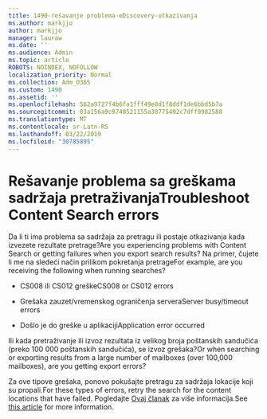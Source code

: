 ```yaml
---
title: 1490-rešavanje problema-eDiscovery-otkazivanja
ms.author: markjjo
author: markjjo
manager: lauraw
ms.date: ''
ms.audience: Admin
ms.topic: article
ROBOTS: NOINDEX, NOFOLLOW
localization_priority: Normal
ms.collection: Adm_O365
ms.custom: 1490
ms.assetid: ''
ms.openlocfilehash: 562a9727f4b6fa1fff49e8d1f8ddf1de6bbd5b7a
ms.sourcegitcommit: 03a156a9c9740521155a30775492c7dff0982588
ms.translationtype: MT
ms.contentlocale: sr-Latn-RS
ms.lasthandoff: 03/22/2019
ms.locfileid: "30785895"
---
```

# <a name="troubleshoot-content-search-errors"></a><span data-ttu-id="84813-102">Rešavanje problema sa greškama sadržaja pretraživanja</span><span class="sxs-lookup"><span data-stu-id="84813-102">Troubleshoot Content Search errors</span></span>

<span data-ttu-id="84813-103">Da li ti ima problema sa sadržaja za pretragu ili postaje otkazivanja kada izvezete rezultate pretrage?</span><span class="sxs-lookup"><span data-stu-id="84813-103">Are you experiencing problems with Content Search or getting failures when you export search results?</span></span>
<span data-ttu-id="84813-104">Na primer, čujete li me na sledeći način prilikom pokretanja pretrage</span><span class="sxs-lookup"><span data-stu-id="84813-104">For example, are you receiving the following when running searches?</span></span>

- <span data-ttu-id="84813-105">CS008 ili CS012 greške</span><span class="sxs-lookup"><span data-stu-id="84813-105">CS008 or CS012 errors</span></span>

- <span data-ttu-id="84813-106">Grešaka zauzet/vremenskog ograničenja servera</span><span class="sxs-lookup"><span data-stu-id="84813-106">Server busy/timeout errors</span></span>

- <span data-ttu-id="84813-107">Došlo je do greške u aplikaciji</span><span class="sxs-lookup"><span data-stu-id="84813-107">Application error occurred</span></span>

<span data-ttu-id="84813-108">Ili kada pretraživanje ili izvoz rezultata iz velikog broja poštanskih sandučića (preko 100 000 poštanskih sandučića), se izvoz grešaka?</span><span class="sxs-lookup"><span data-stu-id="84813-108">Or when searching or exporting results from a large number of mailboxes (over 100,000 mailboxes), are you getting export errors?</span></span>

<span data-ttu-id="84813-109">Za ove tipove grešaka, ponovo pokušajte pretragu za sadržaja lokacije koji su propali.</span><span class="sxs-lookup"><span data-stu-id="84813-109">For these types of errors, retry the search for the content locations that have failed.</span></span> <span data-ttu-id="84813-110">Pogledajte [Ovaj članak](https://docs.microsoft.com/office365/securitycompliance/retry-failed-content-search) za više informacija.</span><span class="sxs-lookup"><span data-stu-id="84813-110">See  [this article](https://docs.microsoft.com/office365/securitycompliance/retry-failed-content-search) for more information.</span></span>
